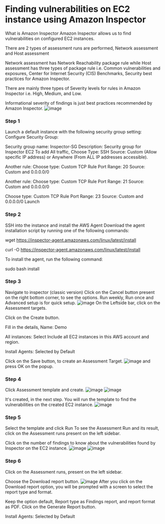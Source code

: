 # Finding vulnerabilities on EC2 instance using Amazon Inspector

What is Amazon Inspector
Amazon Inspector allows us to find vulnerabilities on configured EC2 instances.

There are 2 types of assessment runs are performed, Network assessment and Host assessment

Network assessment has Network Reachability package rule while Host assessment has three types of package rule i.e. Common vulnerabilities and exposures, Center for Internet Security (CIS) Benchmarks, Security best practices for Amazon Inspector.

There are mainly three types of Severity levels for rules in Amazon Inspector i.e. High, Medium, and Low.

Informational severity of findings is just best practices recommended by Amazon Inspector. 
![image](https://user-images.githubusercontent.com/82836111/144154237-6751a9e1-7335-434d-80ca-f3733a69562a.png)


### Step 1 

Launch a default instance with the following security group setting:
Configure Security Group:

Security group name: Inspector-SG
Description: Security group for Inspector EC2
To add All traffic,
Choose Type: SSH
Source: Custom (Allow specific IP address) or Anywhere (From ALL IP addresses accessible).

Another rule:
Choose type: Custom TCP Rule
Port Range: 20
Source: Custom and 0.0.0.0/0

Another rule:
Choose type: Custom TCP Rule
Port Range: 21
Source: Custom and 0.0.0.0/0


Choose type: Custom TCP Rule
Port Range: 23
Source: Custom and 0.0.0.0/0
Launch

### Step 2
SSH into the instance and install the AWS Agent
Download the agent installation script by running one of the following commands:

wget https://inspector-agent.amazonaws.com/linux/latest/install

curl -O https://inspector-agent.amazonaws.com/linux/latest/install

To install the agent, run the following command:

sudo bash install

### Step 3
Navigate to inspector (classic version)
Click on the Cancel button present on the right bottom corner, to see the options. Run weekly, Run once and Advanced setup is for quick setup.
![image](https://user-images.githubusercontent.com/82836111/144154616-a918cb5b-aa7a-47da-ad30-872de46bda69.png)
On the Leftside bar, click on the Assessment targets.

Click on the Create button.

Fill in the details, Name: Demo

All instances: Select Include all EC2 instances in this AWS account and region.

Install Agents: Selected by Default

Click on the Save button, to create an Assessment Target.
![image](https://user-images.githubusercontent.com/82836111/144154640-9e3d856d-2c0a-4f41-bf75-2edec379c06f.png)
and press OK on the popup.

### Step 4
Click Assessment template and create.
![image](https://user-images.githubusercontent.com/82836111/144154694-de324571-2481-44c8-b1f4-6b5b33c0494f.png)
![image](https://user-images.githubusercontent.com/82836111/144154709-624fdfb6-3086-4f32-9493-08f6fdf6da51.png)

It's created, in the next step. You will run the template to find the vulnerabilities on the created EC2 instance.
![image](https://user-images.githubusercontent.com/82836111/144154753-70910ab0-72a5-4a8a-b12d-6dc7c7379b64.png)

### Step 5
Select the template and click Run
To see the Assessment Run and its result, click on the Assessment runs present on the left sidebar.

Click on the number of findings to know about the vulnerabilities found by Inspector on the EC2 instance.
![image](https://user-images.githubusercontent.com/82836111/144154793-ebb0049b-7a3d-45a7-b3cd-2d535ba1a642.png)
![image](https://user-images.githubusercontent.com/82836111/144154800-a1587a32-1afb-44cb-9e7a-65f717730782.png)

### Step 6
Click on the Assessment runs, present on the left sidebar.

Choose the Download report button. 
![image](https://user-images.githubusercontent.com/82836111/144154838-98443ba6-6b25-4b88-ade6-fb1691b7f65a.png)
After you click on the Download report option, you will be prompted with a screen to select the report type and format.

Keep the option default, Report type as Findings report, and report format as PDF. Click on the Generate Report button.






Install Agents: Selected by Default
